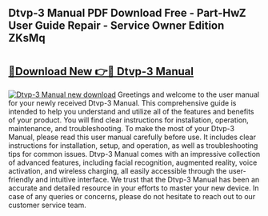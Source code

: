 ## Dtvp-3 Manual PDF Download Free - Part-HwZ User Guide Repair - Service Owner Edition ZKsMq

# <h2><a href="http://bc4130.oget.top/?id=Dtvp-3+Manual">🔗Download New 👉🔴 Dtvp-3 Manual</a></h2>

[![Dtvp-3 Manual new download](https://i.imgur.com/5g1atiW.png)](http://bc4130.oget.top/?id=Dtvp-3+Manual)
Greetings and welcome to the user manual for your newly received Dtvp-3 Manual. This comprehensive guide is intended to help you understand and utilize all of the features and benefits of your product. You will find clear instructions for installation, operation, maintenance, and troubleshooting. To make the most of your Dtvp-3 Manual, please read this user manual carefully before use. It includes clear instructions for installation, setup, and operation, as well as troubleshooting tips for common issues. Dtvp-3 Manual comes with an impressive collection of advanced features, including facial recognition, augmented reality, voice activation, and wireless charging, all easily accessible through the user-friendly and intuitive interface. We trust that the Dtvp-3 Manual has been an accurate and detailed resource in your efforts to master your new device. In case of any queries or concerns, please do not hesitate to reach out to our customer service team.
